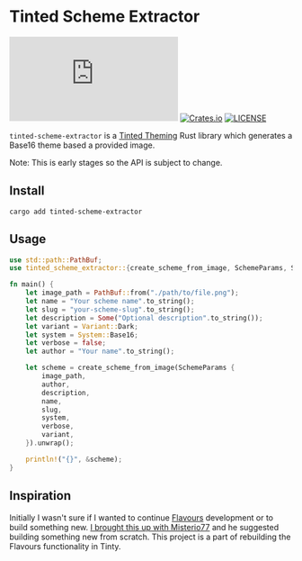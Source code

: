 # Tinted Scheme Extractor

[![Matrix Chat](https://img.shields.io/matrix/tinted-theming:matrix.org)](https://matrix.to/#/#tinted-theming:matrix.org)
[![Crates.io](https://img.shields.io/crates/v/tinted-scheme-extractor.svg)](https://crates.io/crates/tinted-scheme-extractor)
[![LICENSE](https://img.shields.io/crates/l/tinted-scheme-extractor)](./LICENSE)

`tinted-scheme-extractor` is a [Tinted Theming] Rust library which
generates a Base16 theme based a provided image.

Note: This is early stages so the API is subject to change.

## Install

`cargo add tinted-scheme-extractor`

## Usage

```rust
use std::path::PathBuf;
use tinted_scheme_extractor::{create_scheme_from_image, SchemeParams, SchemeSystem, SchemeVariant};

fn main() {
    let image_path = PathBuf::from("./path/to/file.png");
    let name = "Your scheme name".to_string();
    let slug = "your-scheme-slug".to_string();
    let description = Some("Optional description".to_string());
    let variant = Variant::Dark;
    let system = System::Base16;
    let verbose = false;
    let author = "Your name".to_string();

    let scheme = create_scheme_from_image(SchemeParams {
        image_path,
        author,
        description,
        name,
        slug,
        system,
        verbose,
        variant,
    }).unwrap();

    println!("{}", &scheme);
}
```

## Inspiration

Initially I wasn't sure if I wanted to continue [Flavours] development
or to build something new. [I brought this up with Misterio77] and he
suggested building something new from scratch. This project is a part of
rebuilding the Flavours functionality in Tinty.


[Tinted Theming]: https://github.com/tinted-theming
[Flavours]: https://github.com/Misterio77/flavours
[I brought this up with Misterio77]: https://github.com/Misterio77/flavours/issues/85
